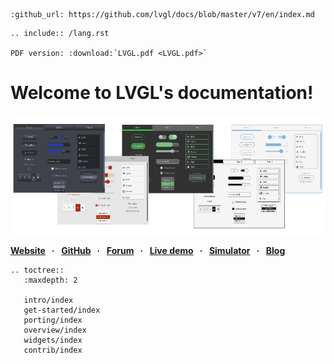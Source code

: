 ```eval_rst
:github_url: https://github.com/lvgl/docs/blob/master/v7/en/index.md
```

```eval_rst
.. include:: /lang.rst

PDF version: :download:`LVGL.pdf <LVGL.pdf>`

```

# Welcome to LVGL's documentation!

![](/misc/lv_theme_intro.png "LVGL cover")


**[Website](https://lvgl.io) &nbsp; · &nbsp;** 
**[GitHub](https://github.com/lvgl/lvgl) &nbsp; · &nbsp;** 
**[Forum](https://forum.lvgl.io) &nbsp; · &nbsp;** 
**[Live demo](https://lvgl.io/demos) &nbsp; · &nbsp;** 
**[Simulator](/get-started/pc-simulator) &nbsp; · &nbsp;** 
**[Blog](https://blog.lvgl.io/)**



```eval_rst
.. toctree::
   :maxdepth: 2
   
   intro/index
   get-started/index
   porting/index
   overview/index
   widgets/index
   contrib/index

```
